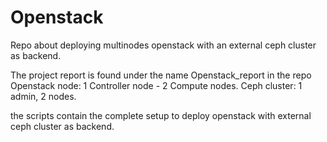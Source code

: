# Openstack
Repo about deploying multinodes openstack with an external ceph cluster as backend.

The project report is found under the name Openstack_report in the repo
Openstack node: 1 Controller node - 2 Compute nodes.
Ceph cluster: 1 admin, 2 nodes.

the scripts contain the complete setup to deploy openstack with external ceph cluster as backend.
